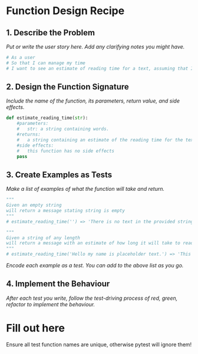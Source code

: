 # Function Design Recipe

## 1. Describe the Problem

_Put or write the user story here. Add any clarifying notes you might have._

``` python
# As a user
# So that I can manage my time
# I want to see an estimate of reading time for a text, assuming that I can read 200 words a minute.
```

## 2. Design the Function Signature

_Include the name of the function, its parameters, return value, and side effects._

``` python
def estimate_reading_time(str):
    #parameters:
    #   str: a string containing words.
    #returns:
    #   a string containing an estimate of the reading time for the text given (e.g. "This text will take you approximately 5 minutes and 10 seconds to read.")
    #side effects:
    #   this function has no side effects
    pass
```

## 3. Create Examples as Tests

_Make a list of examples of what the function will take and return._

``` python
"""
Given an empty string
will return a message stating string is empty
"""
# estimate_reading_time('') => 'There is no text in the provided string.'

"""
Given a string of any length
will return a message with an estimate of how long it will take to read at 200wpm in minutes and seconds
"""
# estimate_reading_time('Hello my name is placeholder text.') => 'This text will take you approximately 0 minutes and 3 seconds to read.'
```

_Encode each example as a test. You can add to the above list as you go._

## 4. Implement the Behaviour

_After each test you write, follow the test-driving process of red, green, refactor to implement the behaviour._

# Fill out here

Ensure all test function names are unique, otherwise pytest will ignore them!